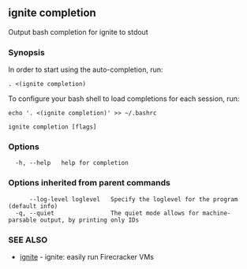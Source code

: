 ## ignite completion

Output bash completion for ignite to stdout

### Synopsis


In order to start using the auto-completion, run:

	. <(ignite completion)

To configure your bash shell to load completions for each session, run:

	echo '. <(ignite completion)' >> ~/.bashrc


```
ignite completion [flags]
```

### Options

```
  -h, --help   help for completion
```

### Options inherited from parent commands

```
      --log-level loglevel   Specify the loglevel for the program (default info)
  -q, --quiet                The quiet mode allows for machine-parsable output, by printing only IDs
```

### SEE ALSO

* [ignite](ignite.md)	 - ignite: easily run Firecracker VMs

